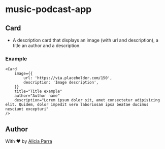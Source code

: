 # music-podcast-app

## Card

- A description card that displays an image (with url and description), a title an author and a description.

### Example

```tsx
<Card
	image={{
		url: 'https://via.placeholder.com/150',
		description: 'Image description',
	}}
	title="Title example"
	author="Author name"
	description="Lorem ipsum dolor sit, amet consectetur adipisicing elit. Quidem, dolor impedit vero laboriosam ipsa beatae ducimus nesciunt excepturi"
/>
```

## Author

With ❤️ by [Alicia Parra](https://github.com/aliparra)
